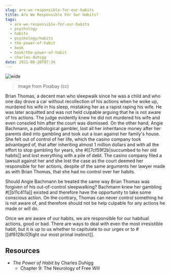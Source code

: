 ```yaml
---
slug: are-we-responsible-for-our-habits
title: Are We Responsible For Our Habits?
tags:
  - are-we-responsible-for-our-habits
  - psychology
  - habits
  - psychology/habits
  - the-power-of-habit
  - book
  - book/the-power-of-habit
  - charles-duhigg
date: 2021-08-20T07:34
---
```



![wide](https://cdn.pixabay.com/photo/2015/01/31/23/20/cards-619016_960_720.jpg)
> image from Pixabay (cc)

Brian Thomas, a decent man who sleepwalk since he was a child and who one day
drove a car without recollection of his actions when he woke up, murdered his
wife in his sleep, mistaking her as a rapist raping his wife. He was later
acquitted and was not held culpable arguing that he is not aware of his actions.
The judge evidently knew he did not murdered his wife and even consoled him
after the court was dismissed. On the other hand, Angie Bachmann, a pathological
gambler, lost all her inheritance money after her parents died into gambling and
took out a loan against her family's house. She felt out of control of her life,
which the casino company took advantaged of, that after inheriting almost
1 million dollars and with all the effort to stop gambling for years, she
#[[7cf59f2b|succumbed to her old habits]] and lost everything with a pile of
debt. The casino company filed a lawsuit against her and she lost the case as
the court deemed her responsible for her actions, despite of the same arguments
her lawyer made as with Brian Thomas, that she had no control over her habits.

Should Angie Bachmann be treated the same way Brian Thomas was forgiven of his
out-of-control sleepwalking? Bachmann knew her gambling #[[b11c411a]] existed
and therefore have the opportunity to take some conscious action. On the
contrary, Thomas can never control something he is not aware of, and therefore
should not be help culpable for any actions he made or will do.

Once we are aware of our habits, we are responsible for our habitual actions,
good or bad. There are ways to deal with even the most irresistible habit, but
it is up to us whether to capitulate to our urges or to #[[df8128c0|fight our
most primal instinct]].

## Resources

- _The Power of Habit_ by Charles Duhigg
  - Chapter 9: The Neurology of Free Will

